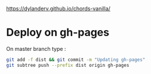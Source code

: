 https://dylanderv.github.io/chords-vanilla/

# Deploy on gh-pages

On master branch type :
```bash
git add -f dist && git commit -m "Updating gh-pages"
git subtree push --prefix dist origin gh-pages
```
